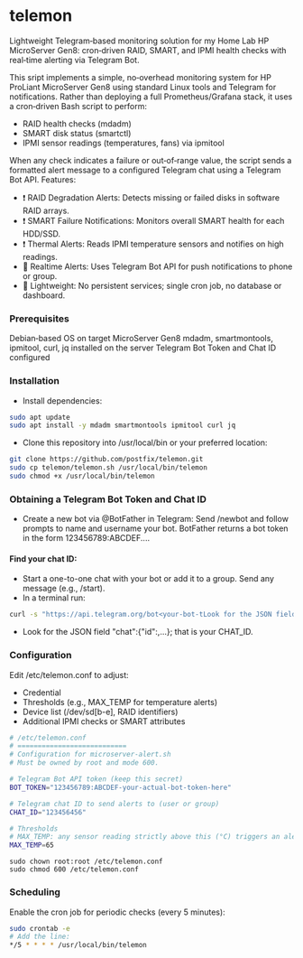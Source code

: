 # telemon
 Lightweight Telegram‑based monitoring solution for my Home Lab HP MicroServer Gen8: cron‑driven RAID, SMART, and IPMI health checks with real‑time alerting via Telegram Bot.

This sript implements a simple, no‑overhead monitoring system for HP ProLiant MicroServer Gen8 using standard Linux tools and Telegram for notifications. Rather than deploying a full Prometheus/Grafana stack, it uses a cron‑driven Bash script to perform:
- RAID health checks (mdadm)
- SMART disk status (smartctl)
- IPMI sensor readings (temperatures, fans) via ipmitool

When any check indicates a failure or out‑of‑range value, the script sends a formatted alert message to a configured Telegram chat using a Telegram Bot API.
Features:
- ❗️ RAID Degradation Alerts: Detects missing or failed disks in software RAID arrays.
- ❗️ SMART Failure Notifications: Monitors overall SMART health for each HDD/SSD.
- ❗️ Thermal Alerts: Reads IPMI temperature sensors and notifies on high readings.
- 📱 Realtime Alerts: Uses Telegram Bot API for push notifications to phone or group.
- 🚀 Lightweight: No persistent services; single cron job, no database or dashboard.

### Prerequisites
Debian‑based OS on target MicroServer Gen8 mdadm, smartmontools, ipmitool, curl, jq installed on the server
Telegram Bot Token and Chat ID configured

### Installation
- Install dependencies:
```bash
sudo apt update
sudo apt install -y mdadm smartmontools ipmitool curl jq
```
- Clone this repository into /usr/local/bin or your preferred location:
```bash
git clone https://github.com/postfix/telemon.git
sudo cp telemon/telemon.sh /usr/local/bin/telemon
sudo chmod +x /usr/local/bin/telemon
```
### Obtaining a Telegram Bot Token and Chat ID
- Create a new bot via @BotFather in Telegram:
Send /newbot and follow prompts to name and username your bot.
BotFather returns a bot token in the form 123456789:ABCDEF....
#### Find your chat ID:
- Start a one-to-one chat with your bot or add it to a group.
Send any message (e.g., /start).
- In a terminal run:
```bash
curl -s "https://api.telegram.org/bot<your-bot-tLook for the JSON field "chat":{"id":<number>,...}; that <number> is your CHAT_ID.oken>/getUpdates"
```
- Look for the JSON field "chat":{"id":<number>,...}; that <number> is your CHAT_ID.

### Configuration
Edit /etc/telemon.conf to adjust:
- Credential
- Thresholds (e.g., MAX_TEMP for temperature alerts)
- Device list (/dev/sd[b-e], RAID identifiers)
- Additional IPMI checks or SMART attributes
```bash
# /etc/telemon.conf
# ===========================
# Configuration for microserver-alert.sh
# Must be owned by root and mode 600.

# Telegram Bot API token (keep this secret)
BOT_TOKEN="123456789:ABCDEF-your-actual-bot-token-here"

# Telegram chat ID to send alerts to (user or group)
CHAT_ID="123456456"

# Thresholds
# MAX_TEMP: any sensor reading strictly above this (°C) triggers an alert
MAX_TEMP=65
```
```
sudo chown root:root /etc/telemon.conf
sudo chmod 600 /etc/telemon.conf
```
### Scheduling
Enable the cron job for periodic checks (every 5 minutes):
```bash
sudo crontab -e
# Add the line:
*/5 * * * * /usr/local/bin/telemon
```
